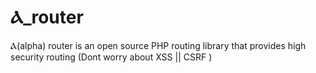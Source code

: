 # Ⲁ_router
Ⲁ(alpha) router is an open source PHP routing library that provides high security routing (Dont worry about XSS || CSRF )

